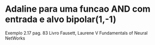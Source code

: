 # Adaline para uma funcao AND com entrada e alvo bipolar(1,-1)

Exemplo 2.17 pag. 83 Livro Fausett, Laurene V Fundamentals of Neural NetWorks
